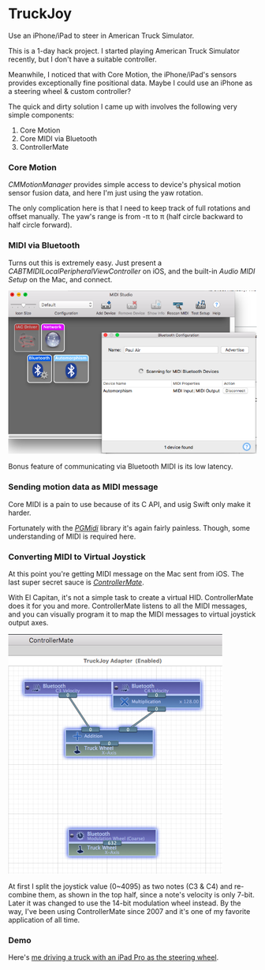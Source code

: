 # TruckJoy
Use an iPhone/iPad to steer in American Truck Simulator.


This is a 1-day hack project.  I started playing American Truck Simulator recently, but I don't have a suitable controller.

Meanwhile, I noticed that with Core Motion, the iPhone/iPad's sensors provides exceptionally fine positional data.  Maybe I could use an iPhone as a steering wheel & custom controller?

The quick and dirty solution I came up with involves the following very simple components:

1. Core Motion
2. Core MIDI via Bluetooth
3. ControllerMate

### Core Motion

_CMMotionManager_ provides simple access to device's physical motion sensor fusion data, and here I'm just using the yaw rotation.

The only complication here is that I need to keep track of full rotations and offset manually.  The yaw's range is from -π to π (half circle backward to half circle forward).

### MIDI via Bluetooth

Turns out this is extremely easy.  Just present a _CABTMIDILocalPeripheralViewController_ on iOS, and the built-in _Audio MIDI Setup_ on the Mac, and connect.

![Audio MIDI Setup](audioMIDISetup.png)

Bonus feature of communicating via Bluetooth MIDI is its low latency.

### Sending motion data as MIDI message

Core MIDI is a pain to use because of its C API, and usig Swift only make it harder.

Fortunately with the _[PGMidi]_ library it's again fairly painless.  Though, some understanding of MIDI is required here.

### Converting MIDI to Virtual Joystick

At this point you're getting MIDI message on the Mac sent from iOS.  The last super secret sauce is _[ControllerMate]_.

With El Capitan, it's not a simple task to create a virtual HID.  ControllerMate does it for you and more.  ControllerMate listens to all the MIDI messages, and you can visually program it to map the MIDI messages to virtual joystick output axes.

![ControllerMate](controllermate.png)

At first I split the joystick value (0~4095) as two notes (C3 & C4) and re-combine them, as shown in the top half, since a note's velocity is only 7-bit.  Later it was changed to use the 14-bit modulation wheel instead.  By the way, I've been using ControllerMate since 2007 and it's one of my favorite application of all time.

### Demo

Here's [me driving a truck with an iPad Pro as the steering wheel].



[PGMidi]: https://github.com/petegoodliffe/PGMidi
[ControllerMate]: http://www.controllermate.com
[me driving a truck with an iPad Pro as the steering wheel]: https://www.youtube.com/watch?v=sD6ko1-xa88
